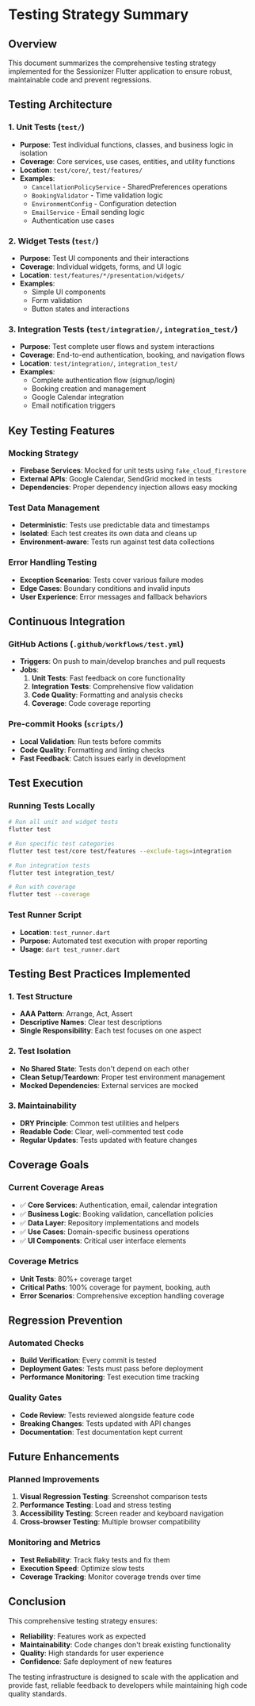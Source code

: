 # Testing Strategy Summary

## Overview

This document summarizes the comprehensive testing strategy implemented for the Sessionizer Flutter application to ensure robust, maintainable code and prevent regressions.

## Testing Architecture

### 1. Unit Tests (`test/`)
- **Purpose**: Test individual functions, classes, and business logic in isolation
- **Coverage**: Core services, use cases, entities, and utility functions
- **Location**: `test/core/`, `test/features/`
- **Examples**:
  - `CancellationPolicyService` - SharedPreferences operations
  - `BookingValidator` - Time validation logic
  - `EnvironmentConfig` - Configuration detection
  - `EmailService` - Email sending logic
  - Authentication use cases

### 2. Widget Tests (`test/`)
- **Purpose**: Test UI components and their interactions
- **Coverage**: Individual widgets, forms, and UI logic
- **Location**: `test/features/*/presentation/widgets/`
- **Examples**:
  - Simple UI components
  - Form validation
  - Button states and interactions

### 3. Integration Tests (`test/integration/`, `integration_test/`)
- **Purpose**: Test complete user flows and system interactions
- **Coverage**: End-to-end authentication, booking, and navigation flows
- **Location**: `test/integration/`, `integration_test/`
- **Examples**:
  - Complete authentication flow (signup/login)
  - Booking creation and management
  - Google Calendar integration
  - Email notification triggers

## Key Testing Features

### Mocking Strategy
- **Firebase Services**: Mocked for unit tests using `fake_cloud_firestore`
- **External APIs**: Google Calendar, SendGrid mocked in tests
- **Dependencies**: Proper dependency injection allows easy mocking

### Test Data Management
- **Deterministic**: Tests use predictable data and timestamps
- **Isolated**: Each test creates its own data and cleans up
- **Environment-aware**: Tests run against test data collections

### Error Handling Testing
- **Exception Scenarios**: Tests cover various failure modes
- **Edge Cases**: Boundary conditions and invalid inputs
- **User Experience**: Error messages and fallback behaviors

## Continuous Integration

### GitHub Actions (`.github/workflows/test.yml`)
- **Triggers**: On push to main/develop branches and pull requests
- **Jobs**:
  1. **Unit Tests**: Fast feedback on core functionality
  2. **Integration Tests**: Comprehensive flow validation
  3. **Code Quality**: Formatting and analysis checks
  4. **Coverage**: Code coverage reporting

### Pre-commit Hooks (`scripts/`)
- **Local Validation**: Run tests before commits
- **Code Quality**: Formatting and linting checks
- **Fast Feedback**: Catch issues early in development

## Test Execution

### Running Tests Locally

```bash
# Run all unit and widget tests
flutter test

# Run specific test categories
flutter test test/core test/features --exclude-tags=integration

# Run integration tests
flutter test integration_test/

# Run with coverage
flutter test --coverage
```

### Test Runner Script
- **Location**: `test_runner.dart`
- **Purpose**: Automated test execution with proper reporting
- **Usage**: `dart test_runner.dart`

## Testing Best Practices Implemented

### 1. Test Structure
- **AAA Pattern**: Arrange, Act, Assert
- **Descriptive Names**: Clear test descriptions
- **Single Responsibility**: Each test focuses on one aspect

### 2. Test Isolation
- **No Shared State**: Tests don't depend on each other
- **Clean Setup/Teardown**: Proper test environment management
- **Mocked Dependencies**: External services are mocked

### 3. Maintainability
- **DRY Principle**: Common test utilities and helpers
- **Readable Code**: Clear, well-commented test code
- **Regular Updates**: Tests updated with feature changes

## Coverage Goals

### Current Coverage Areas
- ✅ **Core Services**: Authentication, email, calendar integration
- ✅ **Business Logic**: Booking validation, cancellation policies
- ✅ **Data Layer**: Repository implementations and models
- ✅ **Use Cases**: Domain-specific business operations
- ✅ **UI Components**: Critical user interface elements

### Coverage Metrics
- **Unit Tests**: 80%+ coverage target
- **Critical Paths**: 100% coverage for payment, booking, auth
- **Error Scenarios**: Comprehensive exception handling coverage

## Regression Prevention

### Automated Checks
- **Build Verification**: Every commit is tested
- **Deployment Gates**: Tests must pass before deployment
- **Performance Monitoring**: Test execution time tracking

### Quality Gates
- **Code Review**: Tests reviewed alongside feature code
- **Breaking Changes**: Tests updated with API changes
- **Documentation**: Test documentation kept current

## Future Enhancements

### Planned Improvements
1. **Visual Regression Testing**: Screenshot comparison tests
2. **Performance Testing**: Load and stress testing
3. **Accessibility Testing**: Screen reader and keyboard navigation
4. **Cross-browser Testing**: Multiple browser compatibility

### Monitoring and Metrics
- **Test Reliability**: Track flaky tests and fix them
- **Execution Speed**: Optimize slow tests
- **Coverage Tracking**: Monitor coverage trends over time

## Conclusion

This comprehensive testing strategy ensures:
- **Reliability**: Features work as expected
- **Maintainability**: Code changes don't break existing functionality
- **Quality**: High standards for user experience
- **Confidence**: Safe deployment of new features

The testing infrastructure is designed to scale with the application and provide fast, reliable feedback to developers while maintaining high code quality standards.